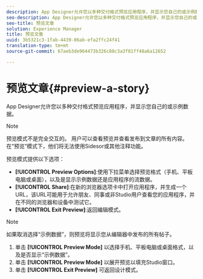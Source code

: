 ```yaml
---
description: App Designer允许您以多种交付格式预览应用程序，并显示您自己的或示例数据。
seo-description: App Designer允许您以多种交付格式预览应用程序，并显示您自己的或示例数据。
seo-title: 预览文章
solution: Experience Manager
title: 预览文章
uuid: 3b5321c3-1fab-4439-86ab-efa2ffc24f41
translation-type: tm+mt
source-git-commit: 67aeb3de964473b326c88c3a3f81ff48a6a12652

---
```



# 预览文章{#preview-a-story}

App Designer允许您以多种交付格式预览应用程序，并显示您自己的或示例数据。

>[!NOTE]
>
>预览模式不是完全交互的。 用户可以查看预览并查看发布到文章的所有内容。 在“预览”模式下，他们将无法使用Sidesor或其他注释功能。

预览模式提供以下选项：

* **[!UICONTROL Preview Options]**:使用下拉菜单选择预览格式（手机、平板电脑或桌面），以及是显示示例数据还是应用程序的流数据。
* **[!UICONTROL Share]**:在新的浏览器选项卡中打开应用程序，并生成一个URL，该URL可能用于允许朋友、同事或非Studio用户查看您的应用程序，并在不同的浏览器和设备中测试它。
* **[!UICONTROL Exit Preview]**:返回编辑模式。

>[!NOTE]
>
>如果取消选择“示例数据”，则预览将显示您从编辑器中发布的所有帖子。

1. 单击 **[!UICONTROL Preview Mode]** 以选择手机、平板电脑或桌面格式，以及是否显示“示例数据”。
1. 单击 **[!UICONTROL Preview Mode]** 以展开预览以填充Studio窗口。
1. 单击 **[!UICONTROL Exit Preview]** 可返回设计模式。
